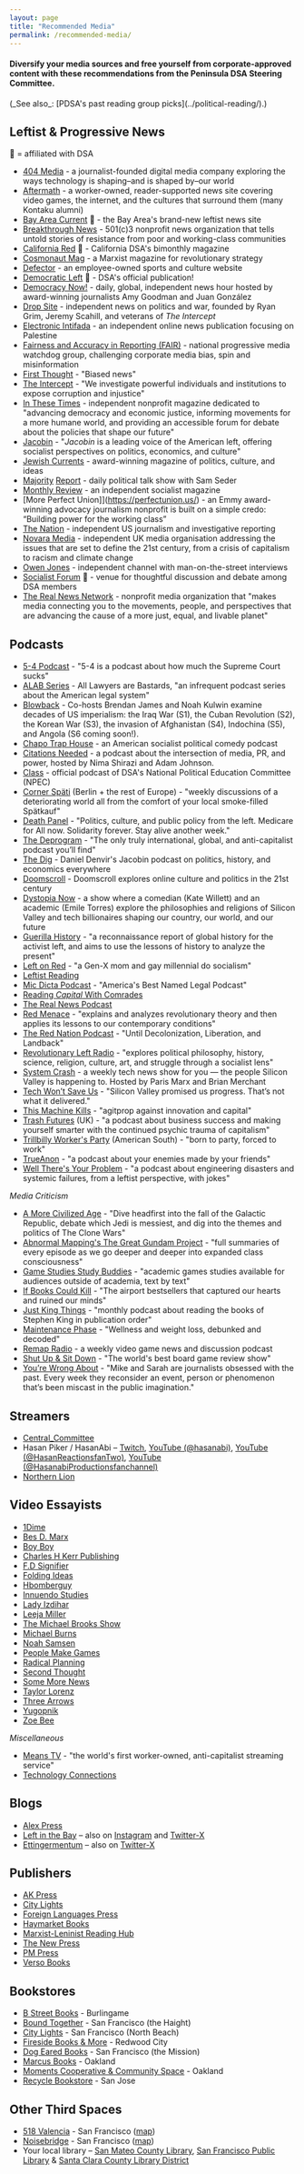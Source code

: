 ```yaml
---
layout: page
title: "Recommended Media"
permalink: /recommended-media/
---
```


<h4>Diversify your media sources and free yourself from corporate-approved content with these recommendations from the Peninsula DSA Steering Committee.</h4>
(_See also_: [PDSA's past reading group picks](../political-reading/).)

<h2>Leftist & Progressive News</h2>

🌹 = affiliated with DSA

* [404 Media](https://www.404media.co/) - a journalist-founded digital media company exploring the ways technology is shaping–and is shaped by–our world
* [Aftermath](https://aftermath.site/) - a worker-owned, reader-supported news site covering video games, the internet, and the cultures that surround them (many Kontaku alumni)
* [Bay Area Current](https://bayareacurrent.com/) 🌹 - the Bay Area's brand-new leftist news site 
* [Breakthrough News](https://www.youtube.com/@BreakThroughNews) - 501(c)3 nonprofit news organization that tells untold stories of resistance from poor and working-class communities
* [California Red](https://www.californiadsa.org/news) 🌹 - California DSA's bimonthly magazine
* [Cosmonaut Mag](https://cosmonautmag.com/) - a Marxist magazine for revolutionary strategy
* [Defector](https://defector.com/) - an employee-owned sports and culture website
* [Democratic Left](https://democraticleft.dsausa.org/) 🌹 - DSA's official publication!
* [Democracy Now!](https://www.democracynow.org/) - daily, global, independent news hour hosted by award-winning journalists Amy Goodman and Juan González
* [Drop Site](https://www.dropsitenews.com) - independent news on politics and war, founded by Ryan Grim, Jeremy Scahill, and veterans of _The Intercept_
* [Electronic Intifada](https://electronicintifada.net/) - an independent online news publication focusing on Palestine
* [Fairness and Accuracy in Reporting (FAIR)](https://fair.org/) - national progressive media watchdog group, challenging corporate media bias, spin and misinformation
* [First Thought](https://www.youtube.com/@firstthoughtnews) - "Biased news"
* [The Intercept](https://theintercept.com/) - "We investigate powerful individuals and institutions to expose corruption and injustice"
* [In These Times](https://inthesetimes.com/) - independent nonprofit magazine dedicated to "advancing democracy and economic justice, informing movements for a more humane world, and providing an accessible forum for debate about the policies that shape our future"
* [Jacobin](https://jacobin.com/) - "_Jacobin_ is a leading voice of the American left, offering socialist perspectives on politics, economics, and culture"
* [Jewish Currents](https://jewishcurrents.org/) - award-winning magazine of politics, culture, and ideas
* [Majority](https://majorityreportradio.com/) [Report](https://www.youtube.com/@TheMajorityReport) - daily political talk show with Sam Seder
* [Monthly Review](https://monthlyreview.org/) - an independent socialist magazine
* [More Perfect Union]](https://perfectunion.us/) - an Emmy award-winning advocacy journalism nonprofit is built on a simple credo: “Building power for the working class”
* [The Nation](https://www.thenation.com/) - independent US journalism and investigative reporting
* [Novara Media](https://novaramedia.com/) - independent UK media organisation addressing the issues that are set to define the 21st century, from a crisis of capitalism to racism and climate change
* [Owen Jones](https://www.youtube.com/@OwenJonesTalks) - independent channel with man-on-the-street interviews
* [Socialist Forum](https://socialistforum.dsausa.org/) :rose: - venue for thoughtful discussion and debate among DSA members
* [The Real News Network](https://therealnews.com/) - nonprofit media organization that "makes media connecting you to the movements, people, and perspectives that are advancing the cause of a more just, equal, and livable planet"

<h2>Podcasts</h2>

* [5-4 Podcast](https://www.fivefourpod.com/) - "5-4 is a podcast about how much the Supreme Court sucks"
* [ALAB Series](https://www.alabseries.com/) - All Lawyers are Bastards, "an infrequent podcast series about the American legal system"
* [Blowback](https://blowback.show/) - Co-hosts Brendan James and Noah Kulwin examine decades of US imperialism: the Iraq War (S1), the Cuban Revolution (S2), the Korean War (S3), the invasion of Afghanistan (S4), Indochina (S5), and Angola (S6 coming soon!).
* [Chapo Trap House](https://www.chapotraphouse.com/) - an American socialist political comedy podcast
* [Citations Needed](https://citationsneeded.libsyn.com/) - a podcast about the intersection of media, PR, and power, hosted by Nima Shirazi and Adam Johnson.
* [Class](https://education.dsausa.org/class-the-npec-podcast/) - official podcast of DSA's National Political Education Committee (NPEC)
* [Corner Späti](https://www.theleftberlin.com/corner-spati/) (Berlin + the rest of Europe) - "weekly discussions of a deteriorating world all from the comfort of your local smoke-filled Spätkauf"
* [Death Panel](https://www.deathpanel.net) - "Politics, culture, and public policy from the left. Medicare for All now. Solidarity forever. Stay alive another week."
* [The Deprogram](https://www.youtube.com/@thedeprogram9999) - "The only truly international, global, and anti-capitalist podcast you’ll find"
* [The Dig](https://thedigradio.com/) - Daniel Denvir's Jacobin podcast on politics, history, and economics everywhere
* [Doomscroll](https://www.youtube.com/@doomscrollpodcast) - Doomscroll explores online culture and politics in the 21st century
* [Dystopia Now](https://podcastaddict.com/podcast/dystopia-now/5677277) - a show where a comedian (Kate Willett) and an academic (Emile Torres) explore the philosophies and religions of Silicon Valley and tech billionaires shaping our country, our world, and our future
* [Guerilla History](https://guerrillahistory.libsyn.com/) - "a reconnaissance report of global history for the activist left, and aims to use the lessons of history to analyze the present"
* [Left on Red](https://podcasts.apple.com/us/podcast/left-on-red/id1675598831) - "a Gen-X mom and gay millennial do socialism"
* [Leftist Reading](https://www.abnormalmapping.com/leftist-reading-rss)
* [Mic Dicta Podcast](https://player.fm/series/mic-dicta) - "America's Best Named Legal Podcast"
* [Reading _Capital_ With Comrades](https://www.liberationschool.org/reading-capital-with-comrades-podcast/)
* [The Real News Podcast](https://podcasts.apple.com/ca/podcast/the-real-news-podcast/id640534918)
* [Red Menace](https://redmenace.libsyn.com/) - "explains and analyzes revolutionary theory and then applies its lessons to our contemporary conditions"
* [The Red Nation Podcast](https://www.therednation.org/) - "Until Decolonization, Liberation, and Landback"
* [Revolutionary Left Radio](https://revolutionaryleftradio.libsyn.com/) - "explores political philosophy, history, science, religion, culture, art, and struggle through a socialist lens"
* [System Crash](https://www.audacy.com/podcast/system-crash-28cdd/episodes) - a weekly tech news show for you — the people Silicon Valley is happening to. Hosted by Paris Marx and Brian Merchant
* [Tech Won’t Save Us](https://techwontsave.us/) - "Silicon Valley promised us progress. That’s not what it delivered."
* [This Machine Kills](https://www.patreon.com/thismachinekills) - "agitprop against innovation and capital"
* [Trash Futures](https://trashfuture.co.uk/) (UK) - "a podcast about business success and making yourself smarter with the continued psychic trauma of capitalism"
* [Trillbilly Worker's Party](https://trillbillyworkersparty.com/) (American South) - "born to party, forced to work"
* [TrueAnon](https://player.fm/series/2526134) - "a podcast about your enemies made by your friends"
* [Well There's Your Problem](https://www.wtyppod.com/) - "a podcast about engineering disasters and systemic failures, from a leftist perspective, with jokes"

_Media Criticism_
* [A More Civilized Age](https://amorecivilizedage.net/) - "Dive headfirst into the fall of the Galactic Republic, debate which Jedi is messiest, and dig into the themes and politics of The Clone Wars"
* [Abnormal Mapping's The Great Gundam Project](https://www.abnormalmapping.com/#/ggp/) - "full summaries of every episode as we go deeper and deeper into expanded class consciousness"
* [Game Studies Study Buddies](https://rangedtouch.com/game-studies-study-buddies/) - "academic games studies available for audiences outside of academia, text by text"
* [If Books Could Kill](https://www.patreon.com/IfBooksPod) - "The airport bestsellers that captured our hearts and ruined our minds"
* [Just King Things](https://rangedtouch.com/just-king-things/) - "monthly podcast about reading the books of Stephen King in publication order"
* [Maintenance Phase](https://www.maintenancephase.com/) - "Wellness and weight loss, debunked and decoded"
* [Remap Radio](https://remapradio.com/) - a weekly video game news and discussion podcast
* [Shut Up & Sit Down](https://www.shutupandsitdown.com/) - "The world's best board game review show"
* [You’re Wrong About](https://yourewrongabout.com/) - "Mike and Sarah are journalists obsessed with the past. Every week they reconsider an event, person or phenomenon that’s been miscast in the public imagination."

<h2>Streamers</h2>

* [Central_Committee](https://www.twitch.tv/central_committee)
* Hasan Piker / HasanAbi – [Twitch](https://www.twitch.tv/hasanabi), [YouTube (@hasanabi)](https://youtube.com/@hasanabi), [YouTube (@HasanReactionsfanTwo)](https://www.youtube.com/@HasanReactionsfanTwo), [YouTube (@HasanabiProductionsfanchannel)](https://www.youtube.com/@HasanabiProductionsfanchannel)
* [Northern Lion](https://www.twitch.tv/northernlion)

<h2>Video Essayists</h2>

* [1Dime](https://www.youtube.com/@1Dimee)
* [Bes D. Marx](https://www.youtube.com/@BesDMarx)
* [Boy Boy](https://www.youtube.com/@Boy_Boy)
* [Charles H Kerr Publishing](https://charleshkerr.com/)
* [F.D Signifier](https://www.youtube.com/@FDSignifire)
* [Folding Ideas](https://www.youtube.com/c/FoldingIdeas)
* [Hbomberguy](https://www.youtube.com/@hbomberguy)
* [Innuendo Studies](https://www.youtube.com/@InnuendoStudios)
* [Lady Izdihar](https://www.youtube.com/@LadyIzdihar)
* [Leeja Miller](https://www.youtube.com/@LeejaMiller)
* [The Michael Brooks Show](@TheMichaelBrooksShow)
* [Michael Burns](https://www.youtube.com/@MichaelOBurns)
* [Noah Samsen](https://www.youtube.com/@noahsamsen)
* [People Make Games](https://www.youtube.com/@PeopleMakeGames)
* [Radical Planning](https://www.youtube.com/@radicalplanning)
* [Second Thought](https://www.youtube.com/@SecondThought)
* [Some More News](https://www.youtube.com/@SMN)
* [Taylor Lorenz](https://www.youtube.com/@TaylorLorenz)
* [Three Arrows](https://www.youtube.com/@ThreeArrows)
* [Yugopnik](https://www.youtube.com/@YUGOPNIK)
* [Zoe Bee](https://www.youtube.com/@zoe_bee)

_Miscellaneous_
* [Means TV](https://means.tv/) - "the world's first worker-owned, anti-capitalist streaming service"
* [Technology Connections](https://www.youtube.com/@TechnologyConnections)

<h2>Blogs</h2>

* [Alex Press](https://twitter.com/alexnpress)
* [Left in the Bay](https://leftinthebay.com/) – also on [Instagram](https://www.instagram.com/leftinthebay/) and [Twitter-X](https://twitter.com/leftinthebay)
* [Ettingermentum](https://www.ettingermentum.news/) – also on [Twitter-X](https://x.com/ettingermentum)

<h2>Publishers</h2>

* [AK Press](https://www.akpress.org/)
* [City Lights](https://citylights.com/)
* [Foreign Languages Press](https://flpress.storenvy.com/)
* [Haymarket Books](https://www.haymarketbooks.org/)
* [Marxist-Leninist Reading Hub](https://www.mlreadinghub.org/)
* [The New Press](https://thenewpress.com/)
* [PM Press](https://www.pmpress.org/)
* [Verso Books](https://www.versobooks.com/)

<h2>Bookstores</h2>

* [B Street Books](https://www.bstreetbooks.com/) - Burlingame
* [Bound Together](https://boundtogether.org/) - San Francisco (the Haight)
* [City Lights](https://citylights.com/) - San Francisco (North Beach)
* [Fireside Books & More](https://firesiderwc.com/) - Redwood City
* [Dog Eared Books](https://www.dogearedbooks.com/) - San Francisco (the Mission)
* [Marcus Books](https://www.marcusbooks.com/) - Oakland
* [Moments Cooperative & Community Space](https://www.momentscooperative.com/) - Oakland
* [Recycle Bookstore](https://www.recyclebookstore.com/) - San Jose

<h2>Other Third Spaces</h2>

* [518 Valencia](http://518valencia.org/) - San Francisco ([map](https://maps.app.goo.gl/GaQQQtkdYNzanBhi6))
* [Noisebridge](https://www.noisebridge.net/wiki/Noisebridge) - San Francisco ([map](https://maps.app.goo.gl/Sr6t5n5xaKidF9DJ8))
* Your local library – [San Mateo County Library](https://smcl.org/), [San Francisco Public Library](https://sfpl.org/) & [Santa Clara County Library District](https://sccld.org/)
